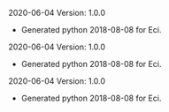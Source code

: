 2020-06-04 Version: 1.0.0
- Generated python 2018-08-08 for Eci.

2020-06-04 Version: 1.0.0
- Generated python 2018-08-08 for Eci.

2020-06-04 Version: 1.0.0
- Generated python 2018-08-08 for Eci.

